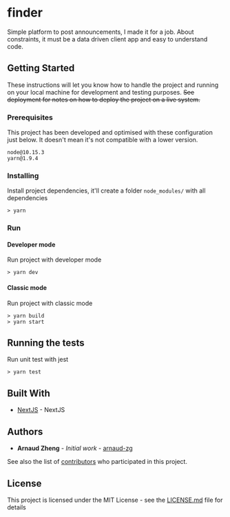 # finder

Simple platform to post announcements, I made it for a job. About constraints, it must be a data driven client app and easy to understand code.

## Getting Started

These instructions will let you know how to handle the project and running on your local machine for development and testing purposes. ~~See deployment for notes on how to deploy the project on a live system.~~

### Prerequisites

This project has been developed and optimised with these configuration just below. It doesn't mean it's not compatible with a lower version.

```
node@10.15.3
yarn@1.9.4
```

### Installing

Install project dependencies, it'll create a folder `node_modules/` with all dependencies

```
> yarn
```

### Run

#### Developer mode

Run project with developer mode

```
> yarn dev
```

#### Classic mode

Run project with classic mode

```
> yarn build
> yarn start
```

## Running the tests

Run unit test with jest

```
> yarn test
```

## Built With

* [NextJS](https://nextjs.org/) - NextJS

## Authors

* **Arnaud Zheng** - *Initial work* - [arnaud-zg](https://github.com/arnaud-zg)

See also the list of [contributors](https://github.com/arnaud-zg/finder) who participated in this project.

## License

This project is licensed under the MIT License - see the [LICENSE.md](LICENSE.md) file for details
